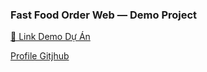 ### Fast Food Order Web — Demo Project  
[🔗 Link Demo Dự Án](https://gia-uy.github.io/fast_food/) 

[Profile Gitjhub](https://gia-uy.github.io/)
